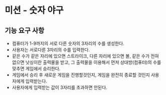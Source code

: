 # 미션 - 숫자 야구

## 기능 요구 사항

* 컴퓨터가 1-9까지의 서로 다른 숫자의 3자리의 수를 생성한다.
* 사용자는 서로다른 3자리의 수를 입력한다. 
* 같은 수가 같은 자리에 있으면 스트라이크, 다른 자리에 있으면 볼, 같은 수가 전혀 없으면 낫싱이란 출력물을 받고, 그 출력물을 이용해서 먼저 상대방(컴퓨터)의 수를 맞추면 게임에서 승리한다. 
* 게임에서 승리 후 새로운 게임을 진행할것인지, 게임을 완전히 종료할 것인지 사용자에게 입력받는다.
* 사용자에게 입력받는 값이 3자리를 초과하면 안된다.
